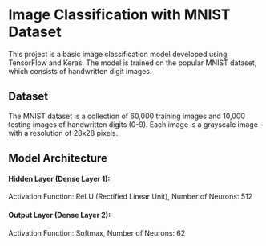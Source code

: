 # Image Classification with MNIST Dataset
This project is a basic image classification model developed using TensorFlow and Keras. The model is trained on the popular MNIST dataset, which consists of handwritten digit images.

## Dataset
The MNIST dataset is a collection of 60,000 training images and 10,000 testing images of handwritten digits (0-9). Each image is a grayscale image with a resolution of 28x28 pixels.

## Model Architecture
#### Hidden Layer (Dense Layer 1): 
Activation Function: ReLU (Rectified Linear Unit), Number of Neurons: 512

#### Output Layer (Dense Layer 2):
Activation Function: Softmax, Number of Neurons: 62
